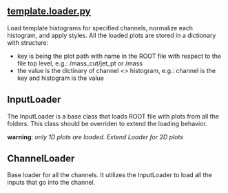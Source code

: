 ## [template.loader.py](https://github.com/ksamdev/exo_plots/blob/master/template/loader.py)

Load template histograms for specified channels, normalize each histogram, and
apply styles. All the loaded plots are stored in a dictionary with structure:

* key is being the plot path with name in the ROOT file with respect to the
file top level, e.g.: /mass_cut/jet_pt or /mass
* the value is the dictinary of channel <> histogram, e.g.: channel is the key
and histogram is the value

## InputLoader

The InputLoader is a base class that loads ROOT file with plots from all the
folders. This class should be overriden to extend the loading behavior.

**warning**: _only 1D plots are loaded. Extend Loader for 2D plots_

## ChannelLoader

Base loader for all the channels. It utilizes the InputLoader to load all
the inputs that go into the channel.
